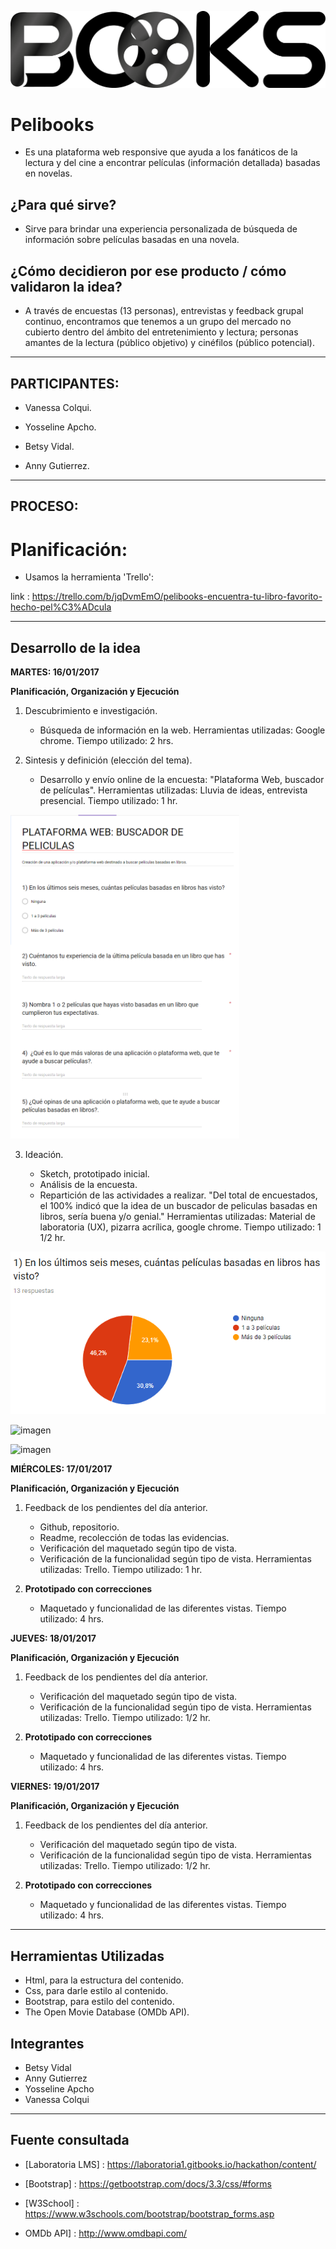 ![Pelibooks](assets/images/pbooks.png)

# Pelibooks

- Es una plataforma web responsive que ayuda a los fanáticos de la lectura y del cine a encontrar películas (información detallada) basadas en novelas.

## ¿Para qué sirve?

- Sirve para brindar una experiencia personalizada de búsqueda de información sobre películas basadas en una novela.

## ¿Cómo decidieron por ese producto / cómo validaron la idea?

- A través de encuestas (13 personas), entrevistas y feedback grupal continuo, encontramos que tenemos a un grupo del mercado no cubierto dentro del ámbito del entretenimiento y lectura; personas amantes de la lectura (público objetivo) y cinéfilos (público potencial).

***

## PARTICIPANTES:

* Vanessa Colqui.

* Yosseline Apcho.

* Betsy Vidal.

* Anny Gutierrez.

***

## PROCESO:

# Planificación:

* Usamos la herramienta 'Trello':

link : https://trello.com/b/jqDvmEmO/pelibooks-encuentra-tu-libro-favorito-hecho-pel%C3%ADcula

***

## Desarrollo de la idea

**MARTES: 16/01/2017**

**Planificación, Organización y Ejecución**

1. Descubrimiento e investigación.

   + Búsqueda de información en la web.
   Herramientas utilizadas: Google chrome.
   Tiempo utilizado: 2 hrs.

2. Sintesis y definición (elección del tema).

   + Desarrollo y envío online de la encuesta: "Plataforma Web, buscador de películas".
   Herramientas utilizadas: Lluvia de ideas, entrevista presencial.
   Tiempo utilizado: 1 hr.

![imagen](assets/images/Encuesta-pelibooks.png)

3. Ideación.

   + Sketch, prototipado inicial.
   + Análisis de la encuesta.
   + Repartición de las actividades a realizar.
   "Del total de encuestados, el 100% indicó que la idea de un buscador de peliculas basadas en libros, sería buena y/o genial."
   Herramientas utilizadas: Material de laboratoria (UX), pizarra acrílica, google chrome.
   Tiempo utilizado: 1 1/2 hr.

![imagen](assets/images/Encuesta-preguntaUno.png)

![imagen](assets/images/sketch-mobile.jpg)

![imagen](assets/images/sketch-desktop.jpg)

**MIÉRCOLES: 17/01/2017**

**Planificación, Organización y Ejecución**

1. Feedback de los pendientes del día anterior.

   + Github, repositorio.
   + Readme, recolección de todas las evidencias.
   + Verificación del maquetado según tipo de vista.
   + Verificación de la funcionalidad según tipo de vista.
   Herramientas utilizadas: Trello.
   Tiempo utilizado: 1 hr.

2. **Prototipado con correcciones**

   + Maquetado y funcionalidad de las diferentes vistas.
   Tiempo utilizado: 4 hrs.

**JUEVES: 18/01/2017**

**Planificación, Organización y Ejecución**

1. Feedback de los pendientes del día anterior.

   + Verificación del maquetado según tipo de vista.
   + Verificación de la funcionalidad según tipo de vista.
   Herramientas utilizadas: Trello.
   Tiempo utilizado: 1/2 hr.

2. **Prototipado con correcciones**

   + Maquetado y funcionalidad de las diferentes vistas.
   Tiempo utilizado: 4 hrs.

**VIERNES: 19/01/2017**

**Planificación, Organización y Ejecución**

1. Feedback de los pendientes del día anterior.

   + Verificación del maquetado según tipo de vista.
   + Verificación de la funcionalidad según tipo de vista.
   Herramientas utilizadas: Trello.
   Tiempo utilizado: 1/2 hr.

2. **Prototipado con correcciones**

   + Maquetado y funcionalidad de las diferentes vistas.
   Tiempo utilizado: 4 hrs.

***

## Herramientas Utilizadas

- Html, para la estructura del contenido.
- Css, para darle estilo al contenido.
- Bootstrap, para estilo del contenido.
- The Open Movie Database (OMDb API).

## Integrantes

- Betsy Vidal
- Anny Gutierrez
- Yosseline Apcho
- Vanessa Colqui

***

## Fuente consultada

- [Laboratoria LMS] : https://laboratoria1.gitbooks.io/hackathon/content/

- [Bootstrap] : https://getbootstrap.com/docs/3.3/css/#forms

- [W3School] : https://www.w3schools.com/bootstrap/bootstrap_forms.asp

- OMDb API] : http://www.omdbapi.com/
